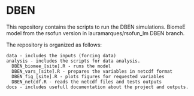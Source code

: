 # DBEN

This repository contains the scripts to run the DBEN simulations.
BiomeE model from the rsofun version in lauramarques/rsofun_lm DBEN branch.

The repository is organized as follows:

    data - includes the inputs (forcing data)
    analysis - includes the scripts for data analysis.
      DBEN_biomee_[site].R - runs the model
      DBEN_vars_[site].R - prepares the variables in netcdf format
      DBEN_fig_[site].R - plots figures for requested variables
      DBEN_netcdf.R - reads the netcdf files and tests outputs
    docs - includes usefull documentation about the project and outputs.

